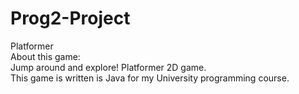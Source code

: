 # Prog2-Project  
Platformer  
About this game:  
Jump around and explore! Platformer 2D game.  
This game is written is Java for my University programming course.
